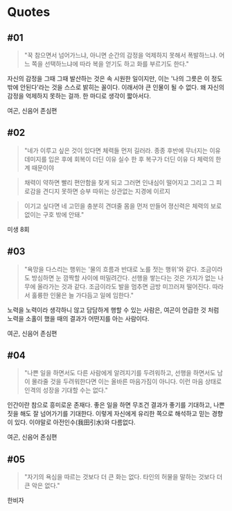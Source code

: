 # Quotes

## #01

>"꾹 참으면서 넘어가느냐, 아니면 순간의 감정을 억제하지 못해서 폭발하느냐. 어느 쪽을 선택하느냐에 따라 복을 얻기도 하고 화를 부르기도 한다."

자신의 감정을 그때 그때 발산하는 것은 속 시원한 일이지만, 이는 '나의 그릇은 이 정도 밖에 안된다'라는 것을 스스로 밝히는 꼴이다. 이래서야 큰 인물이 될 수 없다.
왜 자신의 감정을 억제하지 못하는 걸까. 한 마디로 생각이 짧아서다.

여곤, 신음어 존심편


## #02

> "네가 이루고 싶은 것이 있다면 체력들 먼저 길러라.
종종 후반에 무너지는 이유
데미지를 입은 후에 회복이 더딘 이유
실수 한 후 복구가 더딘 이유
다 체력의 한계 때문이야

>채력이 약하면 빨리 편안함을 찾게 되고
그러면 인내심이 떨어지고 그리고 그 피로감을 견디지 못하면 승부 따위는 상관없는 지경에 이르지

>이기고 싶다면 네 고민을 충분히 견뎌줄 몸을 먼저 만들어
졍신력은 체력의 보로 없이는 구호 밖에 안돼."

미생 8회


## #03
 
>"욕망을 다스리는 행위는 '물의 흐름과 반대로 노를 젓는 행위'와 같다. 조금이라도 방심하면 눈 깜짝할 사이에 떠밀려간다. 선행을 쌓는다는 것은 가지가 없는 나무에 올라가는 것과 같다. 조금이라도 발을 멈추면 금방 미끄러져 떨어진다. 따라서 훌륭한 인물은 늘 가다듬고 일에 임한다."

노력을 노력이라 생각하니 않고 담담하게 행할 수 있는 사람은, 여곤이 언급한 것 처럼 노력을 소홀이 했을 때의 결과가 어떤지를 아는 사람이다.

여곤, 신음어 존심편


## #04

>"나쁜 일을 하면서도 다른 사람에게 알려지기를 두려워하고, 선행을 하면서도 남이 몰라줄 것을 두려워한다면 이는 올바른 마음가짐이 아니다. 이런 마음 상태로 인격의 성장을 기대할 수는 없다."

인간이란 참으로 흥미로운 존재다. 좋은 일을 하면 무조건 결과가 좋기를 기대하고, 나쁜 짓을 해도 잘 넘어가기를 기대한다. 이렇게 자신에게 유리한 쪽으로 해석하고 믿는 경향이 있다. 이야말로 아전인수(我田引水)와 다름없다.

여곤, 신음어 존심편


## #05

>"자기의 욕심을 따르는 것보다 더 큰 화는 없다.
타인의 허물을 말하는 것보다 더 큰 악은 없다."

한비자
